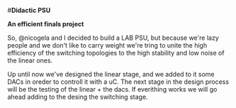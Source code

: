 #**Didactic PSU**

**An efficient finals project**

So, @nicogela and I decided to build a LAB PSU, but because we're lazy people and we don't like to carry weight we're tring to unite the high efficiency of the switching topologies to the high stability and low noise of the linear ones.

Up until now we've designed the linear stage, and we added to it some DACs in oreder to controll it with a uC. The next stage in the design process will be the testing of the linear + the dacs. If everithing works we will go ahead adding to the desing the switching stage.
